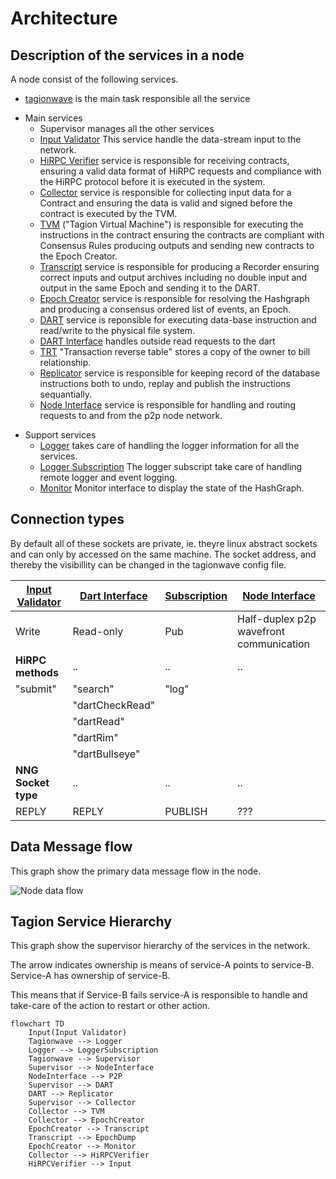# Architecture

## Description of the services in a node
A node consist of the following services.


* [tagionwave](/docs/tools/tagionwave) is the main task responsible all the service
- Main services
	- Supervisor manages all the other services
    - [Input Validator](/docs/architecture/InputValidator.md) This service handle the data-stream input to the network.
    - [HiRPC Verifier](/docs/architecture/HiRPCVerifier.md) service is responsible for receiving contracts, ensuring a valid data format of HiRPC requests and compliance with the HiRPC protocol before it is executed in the system. 
	- [Collector](/docs/architecture/Collector.md) service is responsible for collecting input data for a Contract and ensuring the data is valid and signed before the contract is executed by the TVM.
	- [TVM](/docs/architecture/TVM.md) ("Tagion Virtual Machine") is responsible for executing the instructions in the contract ensuring the contracts are compliant with Consensus Rules producing outputs and sending new contracts to the Epoch Creator.
	- [Transcript](/docs/architecture/Transcript.md) service is responsible for producing a Recorder ensuring correct inputs and output archives including no double input and output in the same Epoch and sending it to the DART.
	- [Epoch Creator](/docs/architecture/EpochCreator.md) service is responsible for resolving the Hashgraph and producing a consensus ordered list of events, an Epoch. 
	- [DART](/docs/architecture/DART.md "Distributed Archive of Random Transactions") service is reponsible for executing data-base instruction and read/write to the physical file system.
	- [DART Interface](/docs/architecture/DartInterface.md) handles outside read requests to the dart
    - [TRT](/docs/architecture/TRT.md) "Transaction reverse table" stores a copy of the owner to bill relationship.
	- [Replicator](/docs/architecture/Replicator.md) service is responsible for keeping record of the database instructions both to undo, replay and publish the instructions sequantially.
	- [Node Interface](/docs/architecture/NodeInterface.md) service is responsible for handling and routing requests to and from the p2p node network.

* Support services
	- [Logger](/docs/architecture/Logger.md) takes care of handling the logger information for all the services.
	- [Logger Subscription](/docs/architecture/LoggerSubscription.md) The logger subscript take care of handling remote logger and event logging.
	- [Monitor](/docs/architecture/Monitor.md) Monitor interface to display the state of the HashGraph.

## Connection types
By default all of these sockets are private, ie. theyre linux abstract sockets and can only by accessed on the same machine.
The socket address, and thereby the visibillity can be changed in the tagionwave config file.


| [Input Validator](/docs/architecture/InputValidator.md) | [Dart Interface](/docs/architecture/DartInterface.md) | [Subscription](/docs/architecture/LoggerSubscription.md) | [Node Interface](/docs/architecture/NodeInterface.md) |
| -                                                            | -                                                          | -                                                             | -                                                          |
| Write                                                        | Read-only                                                  | Pub                                                           | Half-duplex p2p wavefront communication                    |
| **HiRPC methods**                                            | ..                                                         | ..                                                            | ..                                                         |
| "submit"                                                     | "search"                                                   | "log"                                                         |
|                                                              | "dartCheckRead"                                            |
|                                                              | "dartRead"                                                 |
|                                                              | "dartRim"                                                  |
|                                                              | "dartBullseye"                                             |
| **NNG Socket type**                                          | ..                                                         | ..                                                            | ..                                                         |
| REPLY                                                        | REPLY                                                      | PUBLISH                                                       | ???                                                        |


## Data Message flow
This graph show the primary data message flow in the node.

![Node data flow](/figs/node_dataflow.excalidraw.svg)

## Tagion Service Hierarchy

This graph show the supervisor hierarchy of the services in the network.

The arrow indicates ownership is means of service-A points to service-B. Service-A has ownership of service-B.

This means that if Service-B fails service-A is responsible to handle and take-care of the action to restart or other action.

```mermaid
flowchart TD
    Input(Input Validator)
    Tagionwave --> Logger
    Logger --> LoggerSubscription
    Tagionwave --> Supervisor
    Supervisor --> NodeInterface
    NodeInterface --> P2P
    Supervisor --> DART
    DART --> Replicator
    Supervisor --> Collector
    Collector --> TVM
    Collector --> EpochCreator
    EpochCreator --> Transcript
    Transcript --> EpochDump
    EpochCreator --> Monitor
    Collector --> HiRPCVerifier
    HiRPCVerifier --> Input
```
